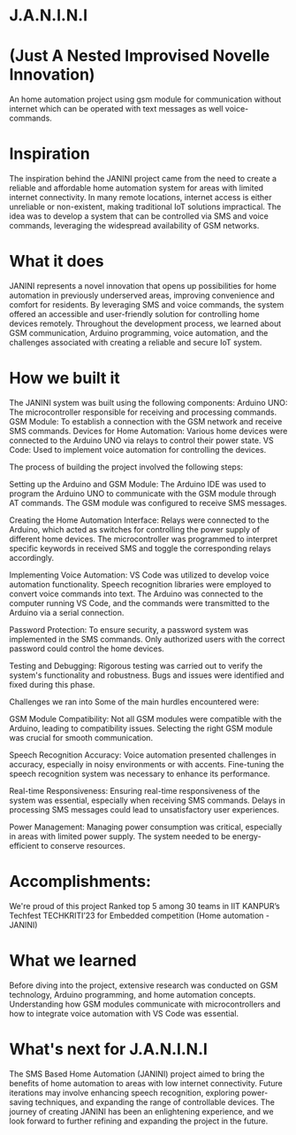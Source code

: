 # J.A.N.I.N.I
# (Just A Nested Improvised Novelle Innovation)
An home automation project using gsm module for communication without internet which can be operated with text messages as well voice-commands.

# Inspiration
The inspiration behind the JANINI project came from the need to create a reliable and affordable home automation system for areas with limited internet connectivity. In many remote locations, internet access is either unreliable or non-existent, making traditional IoT solutions impractical. The idea was to develop a system that can be controlled via SMS and voice commands, leveraging the widespread availability of GSM networks.

# What it does
JANINI represents a novel innovation that opens up possibilities for home automation in previously underserved areas, improving convenience and comfort for residents. By leveraging SMS and voice commands, the system offered an accessible and user-friendly solution for controlling home devices remotely. Throughout the development process, we learned about GSM communication, Arduino programming, voice automation, and the challenges associated with creating a reliable and secure IoT system.

# How we built it
The JANINI system was built using the following components: Arduino UNO: The microcontroller responsible for receiving and processing commands. GSM Module: To establish a connection with the GSM network and receive SMS commands. Devices for Home Automation: Various home devices were connected to the Arduino UNO via relays to control their power state. VS Code: Used to implement voice automation for controlling the devices.

The process of building the project involved the following steps:

Setting up the Arduino and GSM Module:
The Arduino IDE was used to program the Arduino UNO to communicate with the GSM module through AT commands. The GSM module was configured to receive SMS messages.

Creating the Home Automation Interface: 
Relays were connected to the Arduino, which acted as switches for controlling the power supply of different home devices. The microcontroller was programmed to interpret specific keywords in received SMS and toggle the corresponding relays accordingly.

Implementing Voice Automation: 
VS Code was utilized to develop voice automation functionality. Speech recognition libraries were employed to convert voice commands into text. The Arduino was connected to the computer running VS Code, and the commands were transmitted to the Arduino via a serial connection.

Password Protection: 
To ensure security, a password system was implemented in the SMS commands. Only authorized users with the correct password could control the home devices.

Testing and Debugging: 
Rigorous testing was carried out to verify the system's functionality and robustness. Bugs and issues were identified and fixed during this phase.

Challenges we ran into
Some of the main hurdles encountered were:

GSM Module Compatibility: 
Not all GSM modules were compatible with the Arduino, leading to compatibility issues. Selecting the right GSM module was crucial for smooth communication.

Speech Recognition Accuracy:
Voice automation presented challenges in accuracy, especially in noisy environments or with accents. Fine-tuning the speech recognition system was necessary to enhance its performance.

Real-time Responsiveness: 
Ensuring real-time responsiveness of the system was essential, especially when receiving SMS commands. Delays in processing SMS messages could lead to unsatisfactory user experiences.

Power Management: 
Managing power consumption was critical, especially in areas with limited power supply. The system needed to be energy-efficient to conserve resources.

# Accomplishments:  
We're proud of this project Ranked top 5 among 30 teams in IIT KANPUR’s Techfest TECHKRITI’23 for Embedded competition (Home automation - JANINI)

# What we learned
Before diving into the project, extensive research was conducted on GSM technology, Arduino programming, and home automation concepts. Understanding how GSM modules communicate with microcontrollers and how to integrate voice automation with VS Code was essential.

# What's next for J.A.N.I.N.I
The SMS Based Home Automation (JANINI) project aimed to bring the benefits of home automation to areas with low internet connectivity. Future iterations may involve enhancing speech recognition, exploring power-saving techniques, and expanding the range of controllable devices. The journey of creating JANINI has been an enlightening experience, and we look forward to further refining and expanding the project in the future.
